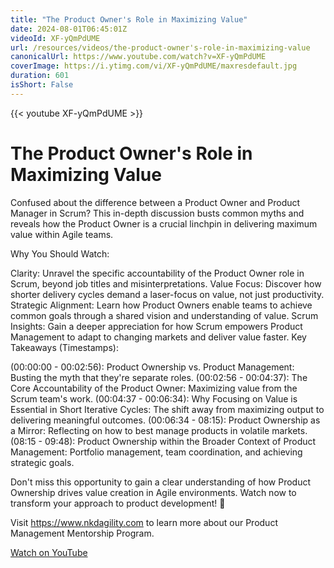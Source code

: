 ```yaml
---
title: "The Product Owner's Role in Maximizing Value"
date: 2024-08-01T06:45:01Z
videoId: XF-yQmPdUME
url: /resources/videos/the-product-owner's-role-in-maximizing-value
canonicalUrl: https://www.youtube.com/watch?v=XF-yQmPdUME
coverImage: https://i.ytimg.com/vi/XF-yQmPdUME/maxresdefault.jpg
duration: 601
isShort: False
---
```


{{< youtube XF-yQmPdUME >}}

# The Product Owner's Role in Maximizing Value

Confused about the difference between a Product Owner and Product Manager in Scrum?  This in-depth discussion busts common myths and reveals how the Product Owner is a crucial linchpin in delivering maximum value within Agile teams.

Why You Should Watch:

Clarity: Unravel the specific accountability of the Product Owner role in Scrum, beyond job titles and misinterpretations.
Value Focus: Discover how shorter delivery cycles demand a laser-focus on value, not just productivity.
Strategic Alignment: Learn how Product Owners enable teams to achieve common goals through a shared vision and understanding of value.
Scrum Insights: Gain a deeper appreciation for how Scrum empowers Product Management to adapt to changing markets and deliver value faster.
Key Takeaways (Timestamps):

(00:00:00 - 00:02:56): Product Ownership vs. Product Management: Busting the myth that they're separate roles.
(00:02:56 - 00:04:37): The Core Accountability of the Product Owner: Maximizing value from the Scrum team's work.
(00:04:37 - 00:06:34): Why Focusing on Value is Essential in Short Iterative Cycles: The shift away from maximizing output to delivering meaningful outcomes.
(00:06:34 - 08:15): Product Ownership as a Mirror: Reflecting on how to best manage products in volatile markets.
(08:15 - 09:48): Product Ownership within the Broader Context of Product Management: Portfolio management, team coordination, and achieving strategic goals.

Don't miss this opportunity to gain a clear understanding of how Product Ownership drives value creation in Agile environments. Watch now to transform your approach to product development! 🚀

Visit https://www.nkdagility.com to learn more about our Product Management Mentorship Program.

[Watch on YouTube](https://www.youtube.com/watch?v=XF-yQmPdUME)

